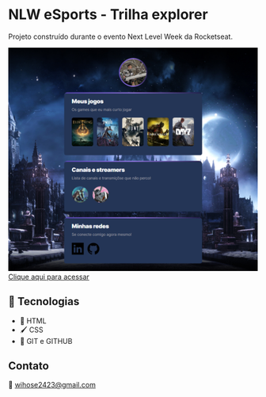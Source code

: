 # NLW eSports - Trilha explorer 

Projeto construído durante o evento Next Level Week da Rocketseat.

![preview](./.github/previewbg.png)
[Clique aqui para acessar](https://zulark.github.io/nlwexplorer/)


## 🔨 Tecnologias

- 📝 HTML 
- 🖌 CSS
- 🤝 GIT e GITHUB

## Contato

📩 wihose2423@gmail.com
